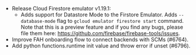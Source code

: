 - Release Cloud Firestore emulator v1.19.1:
  - Adds support for Datastore Mode to the Firstore Emulator. Adds
    `--database-mode` flag to `gcloud emulator firestore start` command. Note
    that this is a preview feature and if you find any bugs, please file them
    here: <https://github.com/firebase/firebase-tools/issues>.
- Improve FAH onboarding flow to connect backends with SCMs (#6764).
- Add python functions.runtime init value and throw error if unset (#6796).
